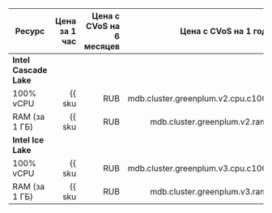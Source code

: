 | Ресурс        | Цена за 1 час                                          | Цена с CVoS на 6 месяцев                                                            | Цена с CVoS на 1 год                                                                |
|---------------|-------------------------------------------------------:|------------------------------------------------------------------------------------:|------------------------------------------------------------------------------------:|
| **Intel Cascade Lake**                                                                                                                                                                                                                             |
| 100% vCPU     | {{ sku|RUB|mdb.cluster.greenplum.v2.cpu.c100|string }} | —                                                                                   | —                                                                                   |
| RAM (за 1 ГБ) | {{ sku|RUB|mdb.cluster.greenplum.v2.ram|string }}      | —                                                                                   | —                                                                                   |
| **Intel Ice Lake**                                                                                                                                                                                                                                 |
| 100% vCPU     | {{ sku|RUB|mdb.cluster.greenplum.v3.cpu.c100|string }} | {{ sku|RUB|v1.commitment.selfcheckout.m6.mdb.greenplum.cpu.c100.v3|string }} (-15%) | {{ sku|RUB|v1.commitment.selfcheckout.y1.mdb.greenplum.cpu.c100.v3|string }} (-22%) |
| RAM (за 1 ГБ) | {{ sku|RUB|mdb.cluster.greenplum.v3.ram|string }}      | {{ sku|RUB|v1.commitment.selfcheckout.m6.mdb.greenplum.ram.v3|string }} (-15%)      | {{ sku|RUB|v1.commitment.selfcheckout.y1.mdb.greenplum.ram.v3|string }} (-22%)      |